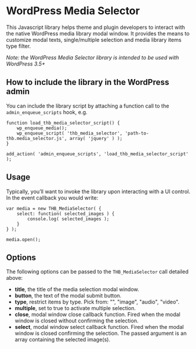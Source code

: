 # WordPress Media Selector

This Javascript library helps theme and plugin developers to interact with the native WordPress media library modal window. It provides the means to customize modal texts, single/multiple selection and media library items type filter.

*Note: the WordPress Media Selector library is intended to be used with WordPress 3.5+*

## How to include the library in the WordPress admin

You can include the library script by attaching a function call to the `admin_enqueue_scripts` hook, e.g.

~~~~
function load_thb_media_selector_script() {
	wp_enqueue_media();
	wp_enqueue_script( 'thb_media_selector', 'path-to-thb.media_selector.js', array( 'jquery' ) );
}

add_action( 'admin_enqueue_scripts', 'load_thb_media_selector_script' );
~~~~

## Usage

Typically, you’ll want to invoke the library upon interacting with a UI control. In the event callback you would write:

~~~~
var media = new THB_MediaSelector( {
	select: function( selected_images ) {
		console.log( selected_images );
	}
} );

media.open();
~~~~

## Options

The following options can be passed to the `THB_MediaSelector` call detailed above:

* **title**, the title of the media selection modal window.
* **button**, the text of the modal submit button.
* **type**, restrict items by type. Pick from: "", "image", "audio", "video".
* **multiple**, set to true to activate multiple selection.
* **close**, modal window close callback function. Fired when the modal window is closed without confirming the selection.
* **select**, modal window select callback function. Fired when the modal window is closed confirming the selection. The passed argument is an array containing the selected image(s).